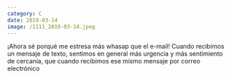 ```yaml
--- 
category: C 
date: 2019-03-14 
image: /1111_2019-03-14.jpeg 
--- 
```


¡Ahora sé porqué me estresa más whasap que el e-mail! Cuando recibimos un mensaje de texto, sentimos en general más urgencia y más sentimiento de cercanía, que cuando recibimos ese mismo mensaje por correo electrónico